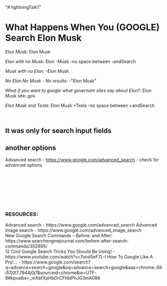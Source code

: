 "# lightningTalk1" 


<h1>What Happens When You (GOOGLE) Search Elon Musk</h1>

<i> </i>
<i>Elon Musk: </i>
Elon Musk

<i>Elon with no Musk: </i>
Elon -Musk   -no space between -andSearch

<i>Musk with no Elon: </i>
-Elon Musk

<i>No Elon No Musk - No results: </i>
-"Elon Musk"

<i>What if you want to google what governant sites say about Elon?: </i>
Elon Musk site:.gov

<i>Elon Musk and Tesla: </i>
Elon Musk +Tesla -no space between +andSearch

<br>
<h2>It was only for search input fields</h2>
<h2>another options</h2>


Advanced search - https://www.google.com/advanced_search 
    - check for advanced options

<br>
<br>
<br>
<br>
<br>
<br>

    






<h3>RESOURCES: </h3>
Advanced search - https://www.google.com/advanced_search 
Advanced Image search - https://www.google.com/advanced_image_search
<br>
New Google Search Commands – Before: and After: https://www.searchenginejournal.com/before-after-search-commands/302695/
<br>
12 Cool Google Search Tricks You Should Be Using! - https://www.youtube.com/watch?v=7ond5eF7L-I
How To Google Like A Pro!... - https://www.google.com/search?q=advance+search+google&oq=advance+search+google&aqs=chrome..69i57j0l7.7944j0j7&sourceid=chrome&ie=UTF-8#kpvalbx=_mXbfXpHbDrCFhbIPhJG3mA086

